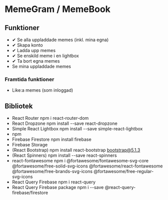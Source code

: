 # MemeGram / MemeBook

## Funktioner

- ✔ Se alla uppladdade memes (inkl. mina egna)
- ✔ Skapa konto
- ✔ Ladda upp memes
- ✔ Se enskild meme i en lightbox
- ✔ Ta bort egna memes
- Se mina uppladdade memes

### Framtida funktioner

- Like:a memes (som inloggad)

## Bibliotek

- React Router npm i react-router-dom
- React Dropzone npm install --save react-dropzone
- Simple React Lightbox npm install --save simple-react-lightbox
- npm
- Firebase Firestore npm install firebase
- Firebase Storage
- (React Bootstrap) npm install react-bootstrap bootstrap@5.1.3
- (React Spinners) npm install --save react-spinners
- react-fontawesome
  npm i @fortawesome/fontawesome-svg-core @fortawesome/free-solid-svg-icons @fortawesome/react-fontawesome @fortawesome/free-brands-svg-icons @fortawesome/free-regular-svg-icons
- React Query Firebase npm i react-query
- React Query Firebase package npm i --save @react-query-firebase/firestore
